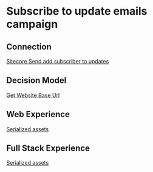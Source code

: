 # Subscribe to update emails campaign

## Connection

[Sitecore Send add subscriber to updates](../connections/Sitecore-Send-add-subscriber-to-updates/README.md)

## Decision Model

[Get Website Base Url](/demo/experience/personalize/decisioning/decisionModels/Get%20Website%20Base%20URL)

## Web Experience

[Serialized assets](/demo/experience/personalize/experiences/web/Subscribe%20to%20update%20emails%20campaign)

## Full Stack Experience

[Serialized assets](/demo/experience/personalize/experiences/fullStack/Subscribe%20to%20update%20emails)
